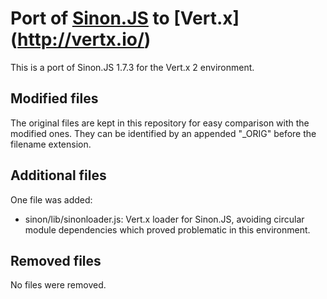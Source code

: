 # Port of [Sinon.JS](http://sinonjs.org/) to [Vert.x] (http://vertx.io/)

This is a port of Sinon.JS 1.7.3 for the Vert.x 2 environment. 

## Modified files

The original files are kept in this repository for easy comparison with the modified ones.
They can be identified by an appended "_ORIG" before the filename extension.

## Additional files

One file was added:

* sinon/lib/sinonloader.js: Vert.x loader for Sinon.JS, avoiding circular module
dependencies which proved problematic in this environment. 

## Removed files

No files were removed.
